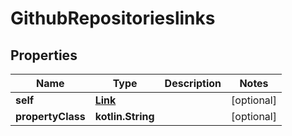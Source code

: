 
# GithubRepositorieslinks

## Properties
| Name | Type | Description | Notes |
| ------------ | ------------- | ------------- | ------------- |
| **self** | [**Link**](Link.md) |  |  [optional] |
| **propertyClass** | **kotlin.String** |  |  [optional] |



